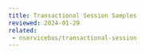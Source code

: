 ```yaml
---
title: Transactional Session Samples
reviewed: 2024-01-29
related:
 - nservicebus/transactional-session
---
```

